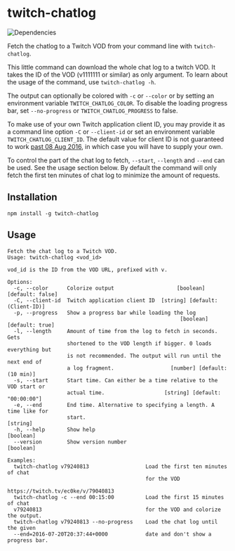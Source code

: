 # twitch-chatlog
![Dependencies](https://david-dm.org/freaktechnik/twitch-chatlog.svg)

Fetch the chatlog to a Twitch VOD from your command line with `twitch-chatlog`.

This little command can download the whole chat log to a twitch VOD. It takes the ID of the VOD (v1111111 or similar) as only argument. To learn about the usage of the command, use `twitch-chatlog -h`.

The output can optionally be colored with `-c` or `--color` or by setting an environment variable `TWITCH_CHATLOG_COLOR`. To disable the loading progress bar, set `--no-progress` or `TWITCH_CHATLOG_PROGRESS` to false.

To make use of your own Twitch application client ID, you may provide it as a command line option `-C` or `--client-id` or set an environment variable `TWITCH_CHATLOG_CLIENT_ID`. The default value for client ID is not guaranteed to work [past 08 Aug 2016](https://discuss.dev.twitch.tv/t/client-id-requirement-faqs/6108), in which case you will have to supply your own.

To control the part of the chat log to fetch, `--start`, `--length` and `--end` can be used. See the usage section below. By default the command will only fetch the first ten minutes of chat log to minimize the amount of requests.

## Installation
```
npm install -g twitch-chatlog
```

## Usage
```
Fetch the chat log to a Twitch VOD.
Usage: twitch-chatlog <vod_id>

vod_id is the ID from the VOD URL, prefixed with v.

Options:
  -c, --color      Colorize output                    [boolean] [default: false]
  -C, --client-id  Twitch application client ID  [string] [default: (Client-ID)]
  -p, --progress   Show a progress bar while loading the log
                                                       [boolean] [default: true]
  -l, --length     Amount of time from the log to fetch in seconds. Gets
                   shortened to the VOD length if bigger. 0 loads everything but
                   is not recommended. The output will run until the next end of
                   a log fragment.                  [number] [default: (10 min)]
  -s, --start      Start time. Can either be a time relative to the VOD start or
                   actual time.                   [string] [default: "00:00:00"]
  -e, --end        End time. Alternative to specifying a length. A time like for
                   start.                                               [string]
  -h, --help       Show help                                           [boolean]
  --version        Show version number                                 [boolean]

Examples:
  twitch-chatlog v79240813                  Load the first ten minutes of chat
                                            for the VOD
                                            https://twitch.tv/ec0ke/v/79040813
  twitch-chatlog -c --end 00:15:00          Load the first 15 minutes of chat
  v79240813                                 for the VOD and colorize the output.
  twitch-chatlog v79240813 --no-progress    Load the chat log until the given
  --end=2016-07-20T20:37:44+0000            date and don't show a progress bar.

```
